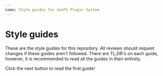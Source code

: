 ```yaml
---
name: Style guides for GeoFS Plugin System
---
```


# Style guides

These are the style guides for this repository. All reviews should request changes if these guides aren't followed. There are TL;DR's on each guide, however, it is recommended to read all the guides in their entirety.

Click the next button to read the first guide!
